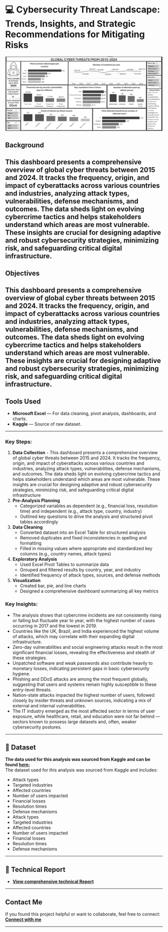 # 💻 Cybersecurity Threat Landscape: Trends, Insights, and Strategic Recommendations for Mitigating Risks
![Dashboard Preview](https://github.com/favy-codez/Cybersecurity-Threat-Landscape-Trends-Insights-and-Strategic-Recommendations-for-Mitigating-Risks/blob/main/Screenshot%20(594).png)

## Background
This dashboard presents a comprehensive overview of global cyber threats between 2015 and 2024. It tracks the frequency, origin, and impact of cyberattacks across various countries and industries, analyzing attack types, vulnerabilities, defense mechanisms, and outcomes. The data sheds light on evolving cybercrime tactics and helps stakeholders understand which areas are most vulnerable. These insights are crucial for designing adaptive and robust cybersecurity strategies, minimizing risk, and safeguarding critical digital infrastructure.
---

## Objectives
This dashboard presents a comprehensive overview of global cyber threats between 2015 and 2024. It tracks the frequency, origin, and impact of cyberattacks across various countries and industries, analyzing attack types, vulnerabilities, defense mechanisms, and outcomes. The data sheds light on evolving cybercrime tactics and helps stakeholders understand which areas are most vulnerable. These insights are crucial for designing adaptive and robust cybersecurity strategies, minimizing risk, and safeguarding critical digital infrastructure.
---

## Tools Used
- **Microsoft Excel** — For data cleaning, pivot analysis, dashboards, and charts.
- **Kaggle** — Source of raw dataset.
---

### Key Steps:
1. **Data Collection** - This dashboard presents a comprehensive overview of global cyber threats between 2015 and 2024. It tracks the frequency, origin, and impact of cyberattacks across various countries and industries, analyzing attack types, vulnerabilities, defense mechanisms, and outcomes. The data sheds light on evolving cybercrime tactics and helps stakeholders understand which areas are most vulnerable. These insights are crucial for designing adaptive and robust cybersecurity strategies, minimizing risk, and safeguarding critical digital infrastructure
2. **Pre-Analysis Planning**
    - Categorized variables as dependent (e.g., financial loss, resolution time) and independent (e.g., attack type, country, industry)
    - Outlined key questions to drive the analysis and structured pivot tables accordingly
3. **Data Cleaning**  
   - Converted dataset into an Excel Table for structured analysis
   - Removed duplicates and fixed inconsistencies in spelling and formatting
   - Filled in missing values where appropriate and standardized key columns (e.g., country names, attack types)
4. **Exploratory Analysis**  
   - Used Excel Pivot Tables to summarize data
   - Grouped and filtered results by country, year, and industry
   - Identified frequency of attack types, sources, and defense methods
5. **Visualization**  
   - Created bar, pie, and line charts  
   - Designed a comprehensive dashboard summarizing all key metrics

### Key Insights:
- The analysis shows that cybercrime incidents are not consistently rising or falling but fluctuate year to year, with the highest number of cases occurring in 2017 and the lowest in 2019.
- Countries like the UK, Brazil, and India experienced the highest volume of attacks, which may correlate with their expanding digital infrastructure.
- Zero-day vulnerabilities and social engineering attacks result in the most significant financial losses, revealing the effectiveness and stealth of these strategies.
- Unpatched software and weak passwords also contribute heavily to monetary losses, indicating persistent gaps in basic cybersecurity hygiene.
- Phishing and DDoS attacks are among the most frequent globally, suggesting that users and systems remain highly susceptible to these entry-level threats.
- Nation-state attacks impacted the highest number of users, followed closely by insider threats and unknown sources, indicating a mix of external and internal vulnerabilities.
- The IT industry emerged as the most affected sector in terms of user exposure, while healthcare, retail, and education were not far behind — sectors known to possess large datasets and, often, weaker cybersecurity postures.
---

## 📂 Dataset
**The data used for this analysis was sourced from Kaggle and can be found [here:](https://www.kaggle.com/datasets/aayushmishra1512/twitchdata)**  
The dataset used for this analysis was sourced from Kaggle and includes:
- Attack types
- Targeted industries
- Affected countries
- Number of users impacted
- Financial losses
- Resolution times
- Defense mechanisms
- Attack types
- Targeted industries
- Affected countries
- Number of users impacted
- Financial losses
- Resolution times
- Defense mechanisms

---
## 📄 Technical Report
- **[View comprehensive technical Report ](https://medium.com/@ezeliorafavour/cybersecurity-threat-landscape-trends-insights-and-strategic-recommendations-for-mitigating-ce41792c8948)**  
---

## Contact Me

If you found this project helpful or want to collaborate, feel free to connect:
[**Connect with me**](https://linktr.ee/ezelioragodsfavour)

---


